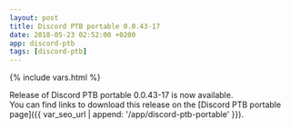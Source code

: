 ```yaml
---
layout: post
title: Discord PTB portable 0.0.43-17
date: 2018-05-23 02:52:00 +0200
app: discord-ptb
tags: [discord-ptb]
---
```

{% include vars.html %}

Release of Discord PTB portable 0.0.43-17 is now available.<br />
You can find links to download this release on the [Discord PTB portable page]({{ var_seo_url | append: '/app/discord-ptb-portable' }}).